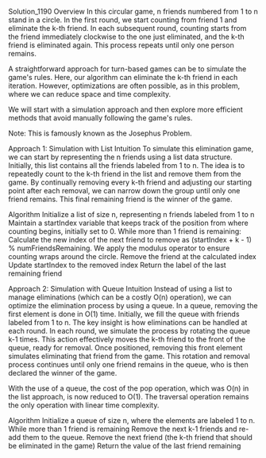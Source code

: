 Solution_1190
Overview
In this circular game, n friends numbered from 1 to n stand in a circle. In the first round, we start counting from friend 1 and eliminate the k-th friend. In each subsequent round, counting starts from the friend immediately clockwise to the one just eliminated, and the k-th friend is eliminated again. This process repeats until only one person remains.

A straightforward approach for turn-based games can be to simulate the game's rules. Here, our algorithm can eliminate the k-th friend in each iteration. However, optimizations are often possible, as in this problem, where we can reduce space and time complexity.

We will start with a simulation approach and then explore more efficient methods that avoid manually following the game's rules.

Note: This is famously known as the Josephus Problem.

Approach 1: Simulation with List
Intuition
To simulate this elimination game, we can start by representing the n friends using a list data structure. Initially, this list contains all the friends labeled from 1 to n. The idea is to repeatedly count to the k-th friend in the list and remove them from the game. By continually removing every k-th friend and adjusting our starting point after each removal, we can narrow down the group until only one friend remains. This final remaining friend is the winner of the game.

Algorithm
Initialize a list of size n, representing n friends labeled from 1 to n
Maintain a startIndex variable that keeps track of the position from where counting begins, initially set to 0.
While more than 1 friend is remaining:
Calculate the new index of the next friend to remove as (startIndex + k - 1) % numFriendsRemaining. We apply the modulus operator to ensure counting wraps around the circle.
Remove the friend at the calculated index
Update startIndex to the removed index
Return the label of the last remaining friend

Approach 2: Simulation with Queue
Intuition
Instead of using a list to manage eliminations (which can be a costly O(n) operation), we can optimize the elimination process by using a queue. In a queue, removing the first element is done in O(1) time. Initially, we fill the queue with friends labeled from 1 to n. The key insight is how eliminations can be handled at each round. In each round, we simulate the process by rotating the queue k-1 times. This action effectively moves the k-th friend to the front of the queue, ready for removal. Once positioned, removing this front element simulates eliminating that friend from the game. This rotation and removal process continues until only one friend remains in the queue, who is then declared the winner of the game.

With the use of a queue, the cost of the pop operation, which was O(n) in the list approach, is now reduced to O(1). The traversal operation remains the only operation with linear time complexity.

Algorithm
Initialize a queue of size n, where the elements are labeled 1 to n.
While more than 1 friend is remaining
Remove the next k-1 friends and re-add them to the queue.
Remove the next friend (the k-th friend that should be eliminated in the game)
Return the value of the last friend remaining


